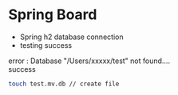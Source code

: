 # Spring Board

- Spring h2 database connection
- testing success

error : Database "/Users/xxxxx/test" not found.... <br>
success
```bash
touch test.mv.db // create file
```
